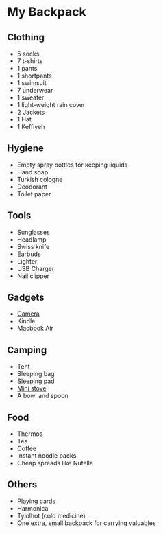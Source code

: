 # My Backpack

## Clothing
* 5 socks
* 7 t-shirts
* 1 pants
* 1 shortpants
* 1 swimsuit
* 7 underwear
* 1 sweater
* 1 light-weight rain cover
* 2 Jackets
* 1 Hat
* 1 Keffiyeh

## Hygiene
* Empty spray bottles for keeping liquids
* Hand soap
* Turkish cologne
* Deodorant
* Toilet paper

## Tools
* Sunglasses
* Headlamp
* Swiss knife
* Earbuds
* Lighter
* USB Charger
* Nail clipper

## Gadgets
* [Camera](./photography.md#the-gear)
* Kindle
* Macbook Air

## Camping
* Tent
* Sleeping bag
* Sleeping pad
* [Mini stove](https://snowpeak.com/collections/stoves/products/gp-stove-auto-igniter-gp-004)
* A bowl and spoon

## Food
* Thermos
* Tea
* Coffee
* Instant noodle packs
* Cheap spreads like Nutella

## Others
* Playing cards
* Harmonica
* Tylolhot (cold medicine)
* One extra, small backpack for carrying valuables
